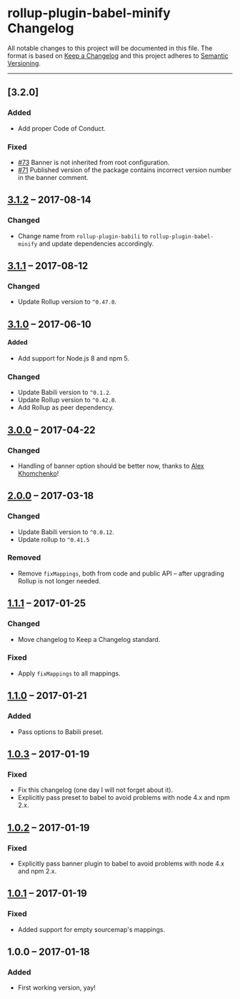 # rollup-plugin-babel-minify Changelog

All notable changes to this project will be documented in this file.
The format is based on [Keep a Changelog](http://keepachangelog.com/)
and this project adheres to [Semantic Versioning](http://semver.org/).

---

## [3.2.0]
### Added
* Add proper Code of Conduct.

### Fixed
* [#73] Banner is not inherited from root configuration.
* [#71] Published version of the package contains incorrect version number in the banner comment.

## [3.1.2] – 2017-08-14
### Changed
* Change name from `rollup-plugin-babili` to `rollup-plugin-babel-minify` and update dependencies accordingly.

## [3.1.1] – 2017-08-12
### Changed
* Update Rollup version to `^0.47.0`.

## [3.1.0] – 2017-06-10
#### Added
* Add support for Node.js 8 and npm 5.

### Changed
* Update Babili version to `^0.1.2`.
* Update Rollup version to `^0.42.0`.
* Add Rollup as peer dependency.

## [3.0.0] – 2017-04-22
### Changed
* Handling of banner option should be better now, thanks to [Alex Khomchenko](https://github.com/gagoman)!

## [2.0.0] – 2017-03-18
### Changed
* Update Babili version to `^0.0.12`.
* Update rollup to `^0.41.5`

### Removed
* Remove `fixMappings`, both from code and public API – after upgrading Rollup is not longer needed.

## [1.1.1] – 2017-01-25
### Changed
* Move changelog to Keep a Changelog standard.

### Fixed
* Apply `fixMappings` to all mappings.

## [1.1.0] – 2017-01-21
### Added
* Pass options to Babili preset.

## [1.0.3] – 2017-01-19
### Fixed
* Fix this changelog (one day I will not forget about it).
* Explicitly pass preset to babel to avoid problems with node 4.x and npm 2.x.

## [1.0.2] – 2017-01-19
### Fixed
* Explicitly pass banner plugin to babel to avoid problems with node 4.x and npm 2.x.

## [1.0.1] – 2017-01-19
### Fixed
* Added support for empty sourcemap's mappings.

## 1.0.0 – 2017-01-18
### Added
* First working version, yay!

[#71]: https://github.com/Comandeer/rollup-plugin-babel-minify/issues/71
[#73]: https://github.com/Comandeer/rollup-plugin-babel-minify/issues/73

[3.1.2]: https://github.com/Comandeer/rollup-plugin-babili/compare/v3.1.1...v3.1.2
[3.1.1]: https://github.com/Comandeer/rollup-plugin-babili/compare/v3.1.0...v3.1.1
[3.1.0]: https://github.com/Comandeer/rollup-plugin-babili/compare/v3.0.0...v3.1.0
[3.0.0]: https://github.com/Comandeer/rollup-plugin-babili/compare/v2.0.0...v3.0.0
[2.0.0]: https://github.com/Comandeer/rollup-plugin-babili/compare/v1.1.1...v2.0.0
[1.1.1]: https://github.com/Comandeer/rollup-plugin-babili/compare/v1.1.0...v1.1.1
[1.1.0]: https://github.com/Comandeer/rollup-plugin-babili/compare/v1.0.3...v1.1.0
[1.0.3]: https://github.com/Comandeer/rollup-plugin-babili/compare/v1.0.2...v1.0.3
[1.0.2]: https://github.com/Comandeer/rollup-plugin-babili/compare/v1.0.1...v1.0.2
[1.0.1]: https://github.com/Comandeer/rollup-plugin-babili/compare/v1.0.0...v1.0.1
